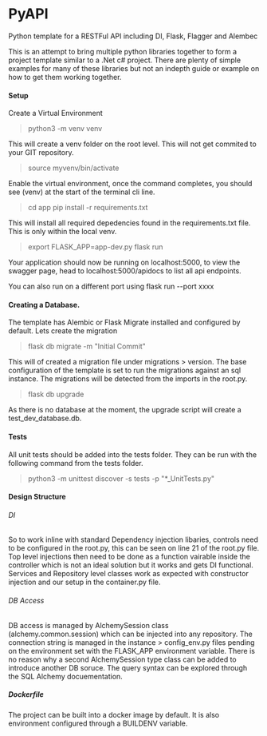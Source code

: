 # PyAPI
Python template for a RESTFul API including DI, Flask, Flagger and Alembec

This is an attempt to bring multiple python libraries together to form a project template similar to a .Net c# project. There are plenty of simple examples for many of these libraries but not an indepth guide or example on how to get them working together.  

#### Setup

Create a Virtual Environment

> python3 -m venv venv

This will create a venv folder on the root level. This will not get commited to your GIT repository.

> source myvenv/bin/activate

Enable the virtual environment, once the command completes, you should see (venv) at the start of the terminal cli line.

> cd app
> pip install -r requirements.txt

This will install all required depedencies found in the requirements.txt file. This is only within the local venv. 

> export FLASK_APP=app-dev.py
> flask run

Your application should now be running on localhost:5000, to view the swagger page, head to localhost:5000/apidocs to list all api endpoints. 

You can also run on a different port using flask run --port xxxx


#### Creating a Database.

The template has Alembic or Flask Migrate installed and configured by default. 
Lets create the migration

> flask db migrate -m "Initial Commit"

This will of created a migration file under migrations > version. The base configuration of the template is set to run the migrations against an sql instance. The migrations will be detected from the imports in the root.py.

> flask db upgrade

As there is no database at the moment, the upgrade script will create a test_dev_database.db. 

#### Tests

All unit tests should be added into the tests folder. They can be run with the following command from the tests folder.

> python3 -m unittest discover -s tests -p "*_UnitTests.py"


#### Design Structure

###### DI

So to work inline with standard Dependency injection libaries, controls need to be configured in the root.py, this can be seen on line 21 of the root.py file. Top level injections then need to be done as a function vairable inside the controller which is not an ideal solution but it works and gets DI functional. Services and Repository level classes work as expected with constructor injection and our setup in the container.py file. 

###### DB Access

DB access is managed by AlchemySession class (alchemy.common.session) which can be injected into any repository. The connection string is managed in the instance >  config_env.py files pending on the environment set with the FLASK_APP environment variable. There is no reason why a second AlchemySession type class can be added to introduce another DB soruce. The query syntax can be explored through the SQL Alchemy docuementation. 


##### Dockerfile

The project can be built into a docker image by default. It is also environment configured through a BUILDENV variable. 